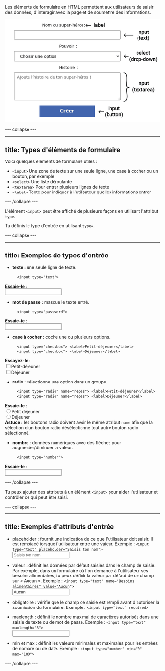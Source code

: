 Les éléments de formulaire en HTML permettent aux utilisateurs de saisir des données, d'interagir avec la page et de soumettre des informations.

![Un exemple de formulaire HTML avec des champs de formulaire annotés pour montrer leur utilisation.](images/form-labelled.png)

--- collapse ---

---
title: Types d'éléments de formulaire
---

Voici quelques éléments de formulaire utiles :

- `<input>` Une zone de texte sur une seule ligne, une case à cocher ou un bouton, par exemple
- `<select>` Une liste déroulante
- `<textarea>` Pour entrer plusieurs lignes de texte
- `<label>` Texte pour indiquer à l'utilisateur quelles informations entrer

--- /collapse ---

L'élément `<input>` peut être affiché de plusieurs façons en utilisant l'attribut `type`.

Tu définis le type d'entrée en utilisant `type=`.

--- collapse ---

---
title: Exemples de types d'entrée
---

- **texte :** une seule ligne de texte.

        <input type="text">

**Essaie-le** :
<br><input type="text">

- **mot de passe :** masque le texte entré.

        <input type="password">

**Essaie-le** :
<br><input type="password">

- **case à cocher :** coche une ou plusieurs options.

        <input type="checkbox"> <label>Petit-déjeuner</label>
        <input type="checkbox"> <label>Déjeuner</label>

**Essayez-le** :
<br><input type="checkbox"><label>Petit-déjeuner</label>
<br><input type="checkbox"><label>Déjeuner</label>

- **radio :** sélectionne une option dans un groupe.

        <input type="radio" name="repas"> <label>Petit-déjeuner</label>
        <input type="radio" name="repas"> <label>Déjeuner</label>

**Essaie-le** :
<br><input type="radio" name="repas"><label>Petit déjeuner</label>
<br><input type="radio" name="repas"><label>Déjeuner</label>
<br>**Astuce :** les boutons radio doivent avoir le même attribut `name` afin que la sélection d'un bouton radio désélectionne tout autre bouton radio sélectionné.

- **nombre** : données numériques avec des flèches pour augmenter/diminuer la valeur.

        <input type="number">
        
**Essaie-le** :
<br><input type="number">

--- /collapse ---

Tu peux ajouter des attributs à un élément `<input>` pour aider l'utilisateur et contrôler ce qui peut être saisi.

--- collapse ---

---
title: Exemples d'attributs d'entrée
---

- placeholder : fournit une indication de ce que l'utilisateur doit saisir. Il est remplacé lorsque l'utilisateur entre une valeur.
Exemple : `<input type="text" placeholder="Saisis ton nom">`
<br><input type="text" placeholder="Saisis ton nom">

- valeur : définit les données par défaut saisies dans le champ de saisie. Par exemple, dans un formulaire où l'on demande à l'utilisateur ses besoins alimentaires, tu peux définir la valeur par défaut de ce champ sur « Aucun ».
Exemple : `<input type="text" name="Besoins alimentaires" value="Aucun">`
<br><input type="text" name="Besoins alimentaires" value="Aucun">

- obligatoire : vérifie que le champ de saisie est rempli avant d'autoriser la soumission du formulaire.
Exemple : `<input type="text" required>`

- maxlength : définit le nombre maximal de caractères autorisés dans une saisie de texte ou de mot de passe.
Exemple : `<input type="text" maxlength="3">`
<br><input type="text" maxlength="3">

- min et max : définit les valeurs minimales et maximales pour les entrées de nombre ou de date.
Exemple : `<input type="number" min="0" max="100">`

--- /collapse ---
